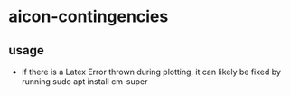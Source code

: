 # aicon-contingencies

## usage

- if there is a Latex Error thrown during plotting, it can likely be fixed by running
    sudo apt install cm-super